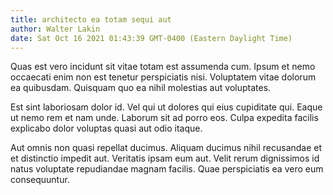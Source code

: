 ```yaml
---
title: architecto ea totam sequi aut
author: Walter Lakin
date: Sat Oct 16 2021 01:43:39 GMT-0400 (Eastern Daylight Time)
---
```

Quas est vero incidunt sit vitae totam est assumenda cum. Ipsum et nemo occaecati enim non est tenetur perspiciatis nisi. Voluptatem vitae dolorum ea quibusdam. Quisquam quo ea nihil molestias aut voluptates.

 Est sint laboriosam dolor id. Vel qui ut dolores qui eius cupiditate qui. Eaque ut nemo rem et nam unde. Laborum sit ad porro eos. Culpa expedita facilis explicabo dolor voluptas quasi aut odio itaque.

 Aut omnis non quasi repellat ducimus. Aliquam ducimus nihil recusandae et et distinctio impedit aut. Veritatis ipsam eum aut. Velit rerum dignissimos id natus voluptate repudiandae magnam facilis. Quae perspiciatis ea vero eum consequuntur.
